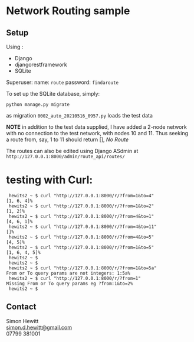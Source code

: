# Network Routing sample

## Setup

Using :
* Django 
* djangorestframework
* SQLite



Superuser: name: `route` password: `findaroute`

To set up the SQLite database, simply:

`python manage.py migrate`

as migration `0002_auto_20210516_0957.py` loads the test data

**NOTE** in addition to the test data supplied, I have added a 2-node 
network with no connection to the test network, with nodes 10 and 11.
Thus seeking a route from, say, 1 to 11 should return [], *No Route*

The routes can also be edited using Django ASdmin at `http://127.0.0.1:8000/admin/route_api/routes/`

# testing with Curl:


     hewits2 ~ $ curl "http://127.0.0.1:8000/r/?from=1&to=4"
    [1, 6, 4]%
     hewits2 ~ $ curl "http://127.0.0.1:8000/r/?from=1&to=2"
    [1, 2]%
     hewits2 ~ $ curl "http://127.0.0.1:8000/r/?from=4&to=1"
    [4, 6, 1]%
     hewits2 ~ $ curl "http://127.0.0.1:8000/r/?from=4&to=11"
    []%
     hewits2 ~ $ curl "http://127.0.0.1:8000/r/?from=4&to=5"
    [4, 5]%
     hewits2 ~ $ curl "http://127.0.0.1:8000/r/?from=1&to=5"
    [1, 6, 4, 5]%
     hewits2 ~ $
     hewits2 ~ $
     hewits2 ~ $ curl "http://127.0.0.1:8000/r/?from=1&to=5a"
    From or To query params are not integers: 1:5a%
     hewits2 ~ $ curl "http://127.0.0.1:8000/r/?from=1"
    Missing From or To query params eg ?from:1&to=2%
     hewits2 ~ $


## Contact
Simon Hewitt   
simon.d.hewitt@gmail.com   
07799 381001   
